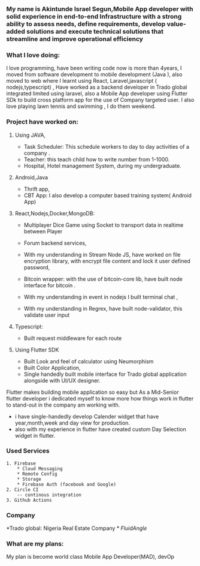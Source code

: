 


### My name is Akintunde Israel Segun,Mobile App developer with solid experience in end-to-end Infrastructure with a strong ability to assess needs, define requirements, develop value-added solutions and execute technical solutions that streamline and improve operational efficiency

### What I love doing:

I love  programming, have been writing  code now is more than 4years, I moved from software development to mobile development (Java ), also moved to web where I learnt using React, Laravel,javascript ( nodejs,typescript) , Have worked as a backend developer in Trado global  integrated limited using laravel, also a Mobile App developer using Flutter SDk to build cross platform app for the use of Company targeted user. I also love playing lawn tennis and swimming , I do them weekend. 

### Project have worked on:

 1. Using JAVA,
	   * Task Scheduler:  This schedule workers to day to day activities of     a company .
	   * Teacher: this teach child how to write number from 1-1000.
	   * Hospital, Hotel management System,  during my undergraduate.

 2. Android,Java
	* Thrift app,
	* CBT App: I also develop a computer based training system( Android App) 


3. React,Nodejs,Docker,MongoDB:
 
	 * Multiplayer Dice Game using Socket to transport data in realtime between Player
	
	* Forum backend services,

	* With my understanding in Stream Node JS, have worked on file encryption library, with encrypt file content and lock it user defined password,
	
	* Bitcoin wrapper: with the use of bitcoin-core lib, have built node interface 	for  bitcoin .

	* With my understanding in event in nodejs I built terminal chat ,

	* With my understanding in Regrex, have built node-validator, this validate 		user input


4. Typescript:
	 * Built request middleware for each route

5. Using Flutter SDK

    *   Built Look and feel of calculator using Neumorphism
     *   Built Color Application,
     *   Single handedly built mobile interface for Trado global  application alongside  with UI/UX designer.
     
  Flutter makes building mobile application so easy but As a Mid-Senior flutter developer i dedicated myself to know more how things work in flutter to stand-out in the company am working with.
  
  * i have single-handedly develop Calender widget that have year,month,week and day view for production.
  * also with my experience in flutter have created custom Day Selection widget in flutter.
  
  
   
  
 
 ### Used Services
 	1. Firebase 
		* Cloud Messaging
		* Remote Config
		* Storage
		* Firebase Auth (facebook and Google)
 	2. Circle CI
		-- continous integration 
	3. Github Actions
	
	


### Company 
 *Trado global: Nigeria Real Estate Company *
 *FluidAngle* 

### What are my plans:

My plan is become world class Mobile App Developer(MAD), devOp




